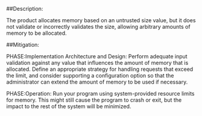 ##Description:

The product allocates memory based on an untrusted size value, but it does not validate or incorrectly validates the size, allowing arbitrary amounts of memory to be allocated.



##Mitigation:


PHASE:Implementation Architecture and Design:
Perform adequate input validation against any value that influences the amount of memory that is allocated. Define an appropriate strategy for handling requests that exceed the limit, and consider supporting a configuration option so that the administrator can extend the amount of memory to be used if necessary.

PHASE:Operation:
Run your program using system-provided resource limits for memory. This might still cause the program to crash or exit, but the impact to the rest of the system will be minimized.

